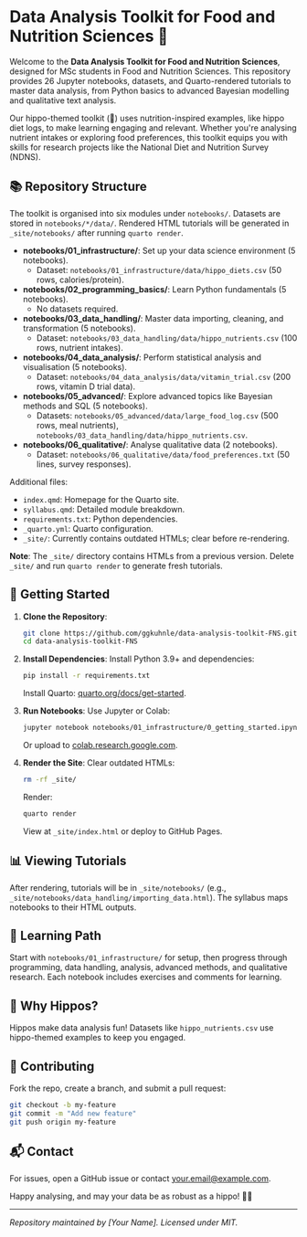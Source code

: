 # Data Analysis Toolkit for Food and Nutrition Sciences 🦛

Welcome to the **Data Analysis Toolkit for Food and Nutrition Sciences**, designed for MSc students in Food and Nutrition Sciences. This repository provides 26 Jupyter notebooks, datasets, and Quarto-rendered tutorials to master data analysis, from Python basics to advanced Bayesian modelling and qualitative text analysis.

Our hippo-themed toolkit (🦛) uses nutrition-inspired examples, like hippo diet logs, to make learning engaging and relevant. Whether you're analysing nutrient intakes or exploring food preferences, this toolkit equips you with skills for research projects like the National Diet and Nutrition Survey (NDNS).

## 📚 Repository Structure

The toolkit is organised into six modules under `notebooks/`. Datasets are stored in `notebooks/*/data/`. Rendered HTML tutorials will be generated in `_site/notebooks/` after running `quarto render`.

- **notebooks/01_infrastructure/**: Set up your data science environment (5 notebooks).
  - Dataset: `notebooks/01_infrastructure/data/hippo_diets.csv` (50 rows, calories/protein).
- **notebooks/02_programming_basics/**: Learn Python fundamentals (5 notebooks).
  - No datasets required.
- **notebooks/03_data_handling/**: Master data importing, cleaning, and transformation (5 notebooks).
  - Dataset: `notebooks/03_data_handling/data/hippo_nutrients.csv` (100 rows, nutrient intakes).
- **notebooks/04_data_analysis/**: Perform statistical analysis and visualisation (5 notebooks).
  - Dataset: `notebooks/04_data_analysis/data/vitamin_trial.csv` (200 rows, vitamin D trial data).
- **notebooks/05_advanced/**: Explore advanced topics like Bayesian methods and SQL (5 notebooks).
  - Datasets: `notebooks/05_advanced/data/large_food_log.csv` (500 rows, meal nutrients), `notebooks/03_data_handling/data/hippo_nutrients.csv`.
- **notebooks/06_qualitative/**: Analyse qualitative data (2 notebooks).
  - Dataset: `notebooks/06_qualitative/data/food_preferences.txt` (50 lines, survey responses).

Additional files:
- `index.qmd`: Homepage for the Quarto site.
- `syllabus.qmd`: Detailed module breakdown.
- `requirements.txt`: Python dependencies.
- `_quarto.yml`: Quarto configuration.
- `_site/`: Currently contains outdated HTMLs; clear before re-rendering.

**Note**: The `_site/` directory contains HTMLs from a previous version. Delete `_site/` and run `quarto render` to generate fresh tutorials.

## 🚀 Getting Started

1. **Clone the Repository**:
   ```bash
   git clone https://github.com/ggkuhnle/data-analysis-toolkit-FNS.git
   cd data-analysis-toolkit-FNS
   ```

2. **Install Dependencies**:
   Install Python 3.9+ and dependencies:
   ```bash
   pip install -r requirements.txt
   ```
   Install Quarto: [quarto.org/docs/get-started](https://quarto.org/docs/get-started).

3. **Run Notebooks**:
   Use Jupyter or Colab:
   ```bash
   jupyter notebook notebooks/01_infrastructure/0_getting_started.ipynb
   ```
   Or upload to [colab.research.google.com](https://colab.research.google.com/).

4. **Render the Site**:
   Clear outdated HTMLs:
   ```bash
   rm -rf _site/
   ```
   Render:
   ```bash
   quarto render
   ```
   View at `_site/index.html` or deploy to GitHub Pages.

## 📊 Viewing Tutorials

After rendering, tutorials will be in `_site/notebooks/` (e.g., `_site/notebooks/data_handling/importing_data.html`). The syllabus maps notebooks to their HTML outputs.

## 🧮 Learning Path

Start with `notebooks/01_infrastructure/` for setup, then progress through programming, data handling, analysis, advanced methods, and qualitative research. Each notebook includes exercises and comments for learning.

## 🦛 Why Hippos?

Hippos make data analysis fun! Datasets like `hippo_nutrients.csv` use hippo-themed examples to keep you engaged.

## 🤝 Contributing

Fork the repo, create a branch, and submit a pull request:
```bash
git checkout -b my-feature
git commit -m "Add new feature"
git push origin my-feature
```

## 📬 Contact

For issues, open a GitHub issue or contact [your.email@example.com](mailto:your.email@example.com).

Happy analysing, and may your data be as robust as a hippo! 🦛🚀

---

*Repository maintained by [Your Name]. Licensed under MIT.*